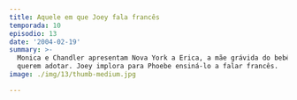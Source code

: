 ```yaml
---
title: Aquele em que Joey fala francês
temporada: 10
episodio: 13
date: '2004-02-19'
summary: >-
  Monica e Chandler apresentam Nova York a Erica, a mãe grávida do bebê que eles
  querem adotar. Joey implora para Phoebe ensiná-lo a falar francês.
image: ./img/13/thumb-medium.jpg

---
```

